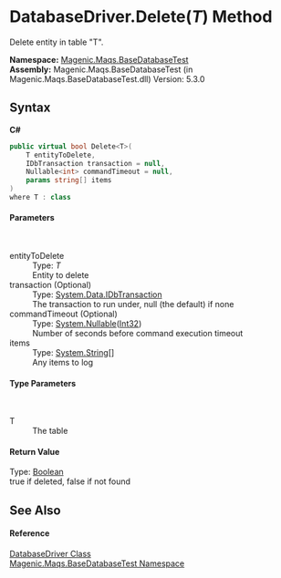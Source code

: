 # DatabaseDriver.Delete(*T*) Method 
 

Delete entity in table "T".

**Namespace:**&nbsp;<a href="MAQS_5/DataBase_AUTOGENERATED/Magenic-Maqs-BaseDatabaseTest_Namespace">Magenic.Maqs.BaseDatabaseTest</a><br />**Assembly:**&nbsp;Magenic.Maqs.BaseDatabaseTest (in Magenic.Maqs.BaseDatabaseTest.dll) Version: 5.3.0

## Syntax

**C#**<br />
``` C#
public virtual bool Delete<T>(
	T entityToDelete,
	IDbTransaction transaction = null,
	Nullable<int> commandTimeout = null,
	params string[] items
)
where T : class

```


#### Parameters
&nbsp;<dl><dt>entityToDelete</dt><dd>Type: *T*<br />Entity to delete</dd><dt>transaction (Optional)</dt><dd>Type: <a href="http://msdn2.microsoft.com/en-us/library/yas366ac" target="_blank">System.Data.IDbTransaction</a><br />The transaction to run under, null (the default) if none</dd><dt>commandTimeout (Optional)</dt><dd>Type: <a href="http://msdn2.microsoft.com/en-us/library/b3h38hb0" target="_blank">System.Nullable</a>(<a href="http://msdn2.microsoft.com/en-us/library/td2s409d" target="_blank">Int32</a>)<br />Number of seconds before command execution timeout</dd><dt>items</dt><dd>Type: <a href="http://msdn2.microsoft.com/en-us/library/s1wwdcbf" target="_blank">System.String</a>[]<br />Any items to log</dd></dl>

#### Type Parameters
&nbsp;<dl><dt>T</dt><dd>The table</dd></dl>

#### Return Value
Type: <a href="http://msdn2.microsoft.com/en-us/library/a28wyd50" target="_blank">Boolean</a><br />true if deleted, false if not found

## See Also


#### Reference
<a href="MAQS_5/DataBase_AUTOGENERATED/DatabaseDriver_Class">DatabaseDriver Class</a><br /><a href="MAQS_5/DataBase_AUTOGENERATED/Magenic-Maqs-BaseDatabaseTest_Namespace">Magenic.Maqs.BaseDatabaseTest Namespace</a><br />